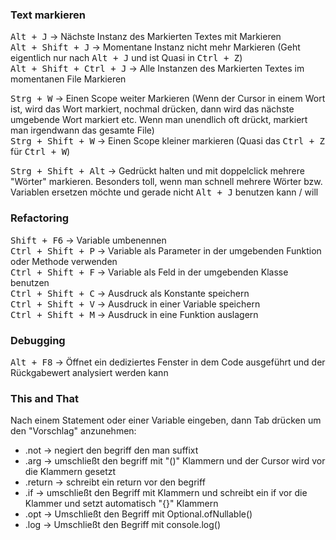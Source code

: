 ### Text markieren

<kbd>Alt + J</kbd> -> Nächste Instanz des Markierten Textes mit Markieren <br>
<kbd>Alt + Shift + J</kbd> -> Momentane Instanz nicht mehr Markieren (Geht eigentlich nur nach <kbd>Alt + J</kbd> und ist Quasi in <kbd>Ctrl + Z</kbd>)<br>
<kbd>Alt + Shift + Ctrl + J</kbd> -> Alle Instanzen des Markierten Textes im momentanen File Markieren<br>

<kbd>Strg + W</kbd> -> Einen Scope weiter Markieren (Wenn der Cursor in einem Wort ist, wird das Wort markiert, nochmal drücken, dann wird das nächste umgebende Wort markiert etc. Wenn man unendlich oft drückt, markiert man irgendwann das gesamte File)<br>
<kbd>Strg + Shift + W</kbd> -> Einen Scope kleiner markieren (Quasi das <kbd>Ctrl + Z</kbd> für <kbd>Ctrl + W</kbd>)<br>

<kbd>Strg + Shift + Alt</kbd> -> Gedrückt halten und mit doppelclick mehrere "Wörter" markieren. Besonders toll, wenn man schnell mehrere Wörter bzw. Variablen ersetzen möchte und gerade nicht <kbd>Alt + J</kbd> benutzen kann / will<br>

### Refactoring

<kbd>Shift + F6</kbd> -> Variable umbenennen<br>
<kbd>Ctrl + Shift + P</kbd> -> Variable als Parameter in der umgebenden Funktion oder Methode verwenden<br>
<kbd>Ctrl + Shift + F</kbd> -> Variable als Feld in der umgebenden Klasse benutzen<br>
<kbd>Ctrl + Shift + C</kbd> -> Ausdruck als Konstante speichern<br>
<kbd>Ctrl + Shift + V</kbd> -> Ausdruck in einer Variable speichern<br>
<kbd>Ctrl + Shift + M</kbd> -> Ausdruck in eine Funktion auslagern<br>


### Debugging

<kbd>Alt + F8</kbd> -> Öffnet ein dediziertes Fenster in dem Code ausgeführt und der Rückgabewert analysiert werden kann

### This and That

Nach einem Statement oder einer Variable eingeben, dann Tab drücken um den "Vorschlag" anzunehmen: 
- .not -> negiert den begriff den man suffixt
- .arg -> umschließt den begriff mit "()" Klammern und der Cursor wird vor die Klammern gesetzt
- .return -> schreibt ein return vor den begriff
- .if -> umschließt den Begriff mit Klammern und schreibt ein if vor die Klammer und setzt automatisch "{}" Klammern
- .opt -> Umschließt den Begriff mit Optional.ofNullable()
- .log -> Umschließt den Begriff mit console.log()
